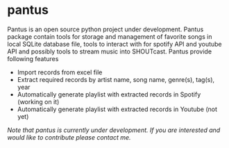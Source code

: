 # pantus
Pantus is an open source  python project under development. Pantus package contain tools for storage and management of favorite songs in local SQLite database file, tools to interact with for spotify API and youtube API and possibly tools to stream music into SHOUTcast.
Pantus provide following features
* Import records from excel file
* Extract required records by artist name, song name, genre(s), tag(s), year
* Automatically generate playlist with extracted records in Spotify (working on it)
* Automatically generate playlist with extracted records in Youtube (not yet)

*Note that pantus is currently under development. If you are interested and would like to contribute please contact me.*
